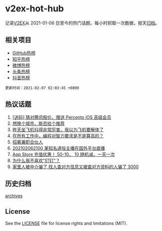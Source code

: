 # v2ex-hot-hub

 记录[V2EX](https://www.v2ex.com/)从 2021-01-06 日至今的热门话题。每小时抓取一次数据，按天[归档](archives)。
 
 ## 相关项目

- [GitHub热榜](https://github.com/lonnyzhang423/github-hot-hub)
- [知乎热榜](https://github.com/lonnyzhang423/zhihu-hot-hub)
- [微博热榜](https://github.com/lonnyzhang423/weibo-hot-hub)
- [头条热榜](https://github.com/lonnyzhang423/toutiao-hot-hub)
- [抖音热榜](https://github.com/lonnyzhang423/douyin-hot-hub)


 `更新时间：2021-02-07 02:03:45 +0800`

## 热议话题

1. [[送码] 猜对腾讯股价，赠送 Percento iOS 高级会员](https://www.v2ex.com/t/751757)
1. [想换个城市，能否给个推荐](https://www.v2ex.com/t/751763)
1. [昨天坐飞机抖得非常厉害，我以为飞机要解体了](https://www.v2ex.com/t/751842)
1. [在所有工作中，编程对智力要求是不是算高的？](https://www.v2ex.com/t/751831)
1. [招募兼职合伙人](https://www.v2ex.com/t/751795)
1. [202102062100 某知名退役主播在国外平台直播](https://www.v2ex.com/t/751889)
1. [App Store 充值优惠！ 50-10， 10 随机减，一天一次](https://www.v2ex.com/t/751745)
1. [为什么我不喜欢"钉钉"？](https://www.v2ex.com/t/751881)
1. [家里人被中介骗了,找人查对方信息又被查对方资料的人骗了 3000](https://www.v2ex.com/t/751809)

## 历史归档

[archives](archives)

## License

See the [LICENSE](LICENSE) file for license rights and limitations (MIT).

